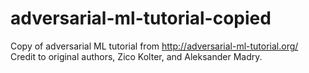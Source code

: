 # adversarial-ml-tutorial-copied

Copy of adversarial ML tutorial from http://adversarial-ml-tutorial.org/
Credit to original authors, Zico Kolter, and Aleksander Madry.
